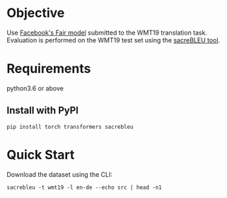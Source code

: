 # Objective

Use [Facebook's Fair model](https://huggingface.co/facebook/wmt19-de-en) submitted to the WMT19 translation task.
Evaluation is performed on the WMT19 test set using the [sacreBLEU tool](https://github.com/mjpost/sacreBLEU).

# Requirements

python3.6 or above

## Install with PyPI
`pip install torch transformers sacrebleu`

# Quick Start

Download the dataset using the CLI:

`sacrebleu -t wmt19 -l en-de --echo src | head -n1`
